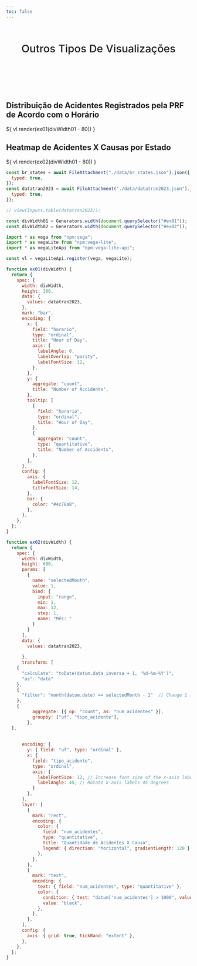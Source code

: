 ```yaml
---
toc: false
---
```


<style>

.hero {
  display: flex;
  flex-direction: column;
  align-items: center;
  font-family: var(--sans-serif);
  margin: 4rem 0 8rem;
  text-wrap: balance;
  text-align: center;
}

.hero h1 {
  margin: 2rem 0;
  max-width: none;
  font-size: 14vw;
  font-weight: 900;
  line-height: 1;
  background: linear-gradient(30deg, var(--theme-foreground-focus), currentColor);
  -webkit-background-clip: text;
  -webkit-text-fill-color: transparent;
  background-clip: text;
}

.hero h2 {
  margin: 0;
  max-width: none;
  font-size: 3vw;
  font-style: initial;
  font-weight: 500;
  line-height: 1;
  color: var(--theme-foreground-muted);
}

@media (min-width: 640px) {
  .hero h1 {
    font-size: 90px;
  }
}

</style>

<div class="hero">
  <h2>Outros Tipos De Visualizações</h2>
</div>

<div style="width: 100%; margin-top: 15px;">
    <h2 class="title">Distribuição de Acidentes Registrados pela PRF de Acordo com o Horário</h2>
    <div id="ex01" style="width: 100%; margin-top: 15px;">
        ${ vl.render(ex01(divWidth01 - 80)) }
    </div>
</div>

<div style="width: 100%; margin-top: 15px;">
    <h2 class="title">Heatmap de Acidentes X Causas por Estado</h2>
    <div id="ex02" style="width: 100%; margin-top: 15px;">
        ${ vl.render(ex02(divWidth01 - 80)) }
    </div>
</div>

```js
const br_states = await FileAttachment("./data/br_states.json").json({
  typed: true,
});
const datatran2023 = await FileAttachment("./data/datatran2023.json").json({
  typed: true,
});

// view(Inputs.table(datatran2023));
```

```js
const divWidth01 = Generators.width(document.querySelector("#ex01"));
const divWidth02 = Generators.width(document.querySelector("#ex02"));
```

```js
import * as vega from "npm:vega";
import * as vegaLite from "npm:vega-lite";
import * as vegaLiteApi from "npm:vega-lite-api";

const vl = vegaLiteApi.register(vega, vegaLite);

function ex01(divWidth) {
  return {
    spec: {
      width: divWidth,
      height: 300,
      data: {
        values: datatran2023,
      },
      mark: "bar",
      encoding: {
        x: {
          field: "horario",
          type: "ordinal",
          title: "Hour of Day",
          axis: {
            labelAngle: 0,
            labelOverlap: "parity",
            labelFontSize: 12,
          },
        },
        y: {
          aggregate: "count",
          title: "Number of Accidents",
        },
        tooltip: [
          {
            field: "horario",
            type: "ordinal",
            title: "Hour of Day",
          },
          {
            aggregate: "count",
            type: "quantitative",
            title: "Number of Accidents",
          },
        ],
      },
      config: {
        axis: {
          labelFontSize: 12,
          titleFontSize: 14,
        },
        bar: {
          color: "#4c78a8",
        },
      },
    },
  };
}

function ex02(divWidth) {
  return {
    spec: {
      width: divWidth,
      height: 600,
      params: [
        {
          name: "selectedMonth",
          value: 1,
          bind: {
            input: "range",
            min: 1,
            max: 12,
            step: 1,
            name: "Mês: "
          }
        }
      ],
      data: {
        values: datatran2023,    
        
      },
      transform: [
    {
      "calculate": "toDate(datum.data_inversa + 1, '%d-%m-%Y')",
      "as": "date"
    },
    {
      "filter": "month(datum.date) == selectedMonth - 1"  // Change 1 to the desired month (1 for January, 2 for February, etc.)
    },
    {
          aggregate: [{ op: "count", as: "num_acidentes" }],
          groupby: ["uf", "tipo_acidente"],
        },
  ],   
         
      
      encoding: {
        y: { field: "uf", type: "ordinal" },
        x: {
          field: "tipo_acidente",
          type: "ordinal",
          axis: {
            labelFontSize: 12, // Increase font size of the x-axis labels
            labelAngle: 45, // Rotate x-axis labels 45 degrees
          }
        },
      },
      layer: [
        {
          mark: "rect",
          encoding: {
            color: {
              field: "num_acidentes",
              type: "quantitative",
              title: "Quantidade de Acidentes X Causa",
              legend: { direction: "horizontal", gradientLength: 120 },
            },
          },
        },
        {
          mark: "text",
          encoding: {
            text: { field: "num_acidentes", type: "quantitative" },
            color: {
              condition: { test: "datum['num_acidentes'] > 1000", value: "white" },
              value: "black",
            },
          },
        },         
      ],
      config: {
        axis: { grid: true, tickBand: "extent" },
      },
    },
  };
}

```
